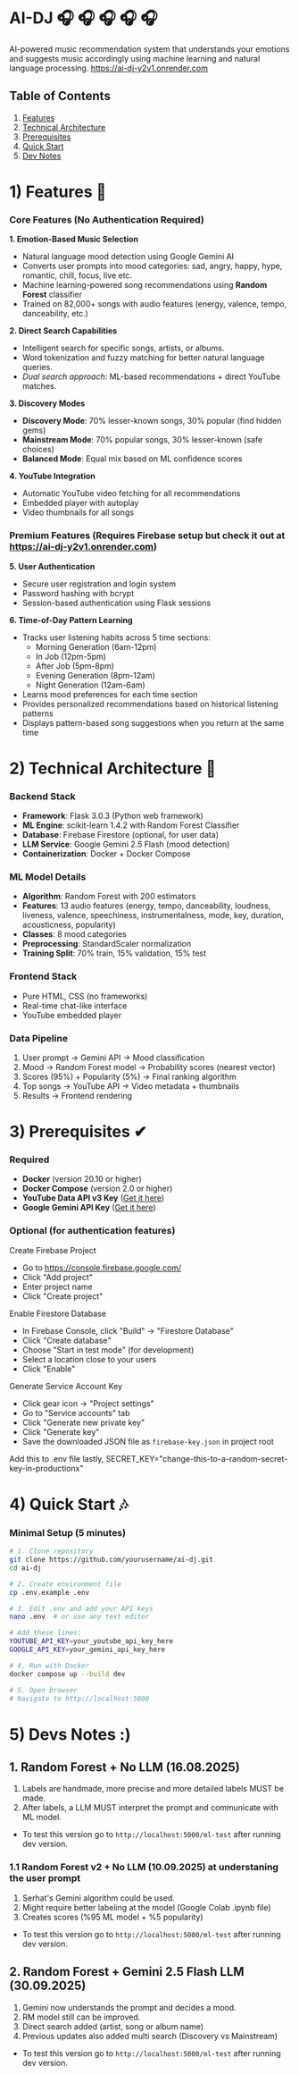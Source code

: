# AI-DJ 🎧 🎧 🎧 🎧 🎧 
AI-powered music recommendation system that understands your emotions and suggests music accordingly using machine learning and natural language processing.
https://ai-dj-y2v1.onrender.com
## Table of Contents
1. [Features](#1-features-)
2. [Technical Architecture](#2-technical-architecture-)
3. [Prerequisites](#3-prerequisites-)
4. [Quick Start](#4-quick-start-)
5. [Dev Notes](#5-devs-notes-)

# 1) Features 🤖

### Core Features (No Authentication Required)

**1. Emotion-Based Music Selection**
- Natural language mood detection using Google Gemini AI
- Converts user prompts into mood categories: sad, angry, happy, hype, romantic, chill, focus, live etc.
- Machine learning-powered song recommendations using **Random Forest** classifier
- Trained on 82,000+ songs with audio features (energy, valence, tempo, danceability, etc.)

**2. Direct Search Capabilities**
- Intelligent search for specific songs, artists, or albums.
- Word tokenization and fuzzy matching for better natural language queries.
- *Dual search approach*: ML-based recommendations + direct YouTube matches.

**3. Discovery Modes**
- **Discovery Mode**: 70% lesser-known songs, 30% popular (find hidden gems)
- **Mainstream Mode**: 70% popular songs, 30% lesser-known (safe choices)
- **Balanced Mode**: Equal mix based on ML confidence scores

**4. YouTube Integration**
- Automatic YouTube video fetching for all recommendations
- Embedded player with autoplay
- Video thumbnails for all songs

### Premium Features (Requires Firebase setup but check it out at https://ai-dj-y2v1.onrender.com)

**5. User Authentication**
- Secure user registration and login system
- Password hashing with bcrypt
- Session-based authentication using Flask sessions

**6. Time-of-Day Pattern Learning**
- Tracks user listening habits across 5 time sections:
  - Morning Generation (6am-12pm)
  - In Job (12pm-5pm)
  - After Job (5pm-8pm)
  - Evening Generation (8pm-12am)
  - Night Generation (12am-6am)
- Learns mood preferences for each time section
- Provides personalized recommendations based on historical listening patterns
- Displays pattern-based song suggestions when you return at the same time

# 2) Technical Architecture 🔧

### Backend Stack
- **Framework**: Flask 3.0.3 (Python web framework)
- **ML Engine**: scikit-learn 1.4.2 with Random Forest Classifier
- **Database**: Firebase Firestore (optional, for user data)
- **LLM Service**: Google Gemini 2.5 Flash (mood detection)
- **Containerization**: Docker + Docker Compose

### ML Model Details
- **Algorithm**: Random Forest with 200 estimators
- **Features**: 13 audio features (energy, tempo, danceability, loudness, liveness, valence, speechiness, instrumentalness, mode, key, duration, acousticness, popularity)
- **Classes**: 8 mood categories
- **Preprocessing**: StandardScaler normalization
- **Training Split**: 70% train, 15% validation, 15% test

### Frontend Stack
- Pure HTML, CSS (no frameworks)
- Real-time chat-like interface
- YouTube embedded player

### Data Pipeline
1. User prompt → Gemini API → Mood classification
2. Mood → Random Forest model → Probability scores (nearest vector)
3. Scores (95%) + Popularity (5%) → Final ranking algorithm
4. Top songs → YouTube API → Video metadata + thumbnails
5. Results → Frontend rendering

# 3) Prerequisites ✔

### Required
- **Docker** (version 20.10 or higher)
- **Docker Compose** (version 2.0 or higher)
- **YouTube Data API v3 Key** ([Get it here](https://console.cloud.google.com/))
- **Google Gemini API Key** ([Get it here](https://aistudio.google.com/app/api-keys))

### Optional (for authentication features)

Create Firebase Project

   - Go to https://console.firebase.google.com/
   - Click "Add project"
   - Enter project name
   - Click "Create project"

Enable Firestore Database

   - In Firebase Console, click "Build" → "Firestore Database"
   - Click "Create database"
   - Choose "Start in test mode" (for development)
   - Select a location close to your users
   - Click "Enable"

Generate Service Account Key

   - Click gear icon → "Project settings"
   - Go to "Service accounts" tab
   - Click "Generate new private key"
   - Click "Generate key"
   - Save the downloaded JSON file as `firebase-key.json` in project root

Add this to .env file lastly, SECRET_KEY="change-this-to-a-random-secret-key-in-productionx"

# 4) Quick Start 🎶

### Minimal Setup (5 minutes)
```bash
# 1. Clone repository
git clone https://github.com/yourusername/ai-dj.git
cd ai-dj

# 2. Create environment file
cp .env.example .env

# 3. Edit .env and add your API keys
nano .env  # or use any text editor

# Add these lines:
YOUTUBE_API_KEY=your_youtube_api_key_here
GOOGLE_API_KEY=your_gemini_api_key_here

# 4. Run with Docker
docker compose up --build dev

# 5. Open browser
# Navigate to http://localhost:5000
```

# 5) Devs Notes :)

## 1. Random Forest + No LLM (16.08.2025)
1. Labels are handmade, more precise and more detailed labels MUST be made.
2. After labels, a LLM MUST interpret the prompt and communicate with ML model.
- To test this version go to `http://localhost:5000/ml-test` after running dev version.

### 1.1 Random Forest v2 + No LLM (10.09.2025) at understaning the user prompt
1. Serhat's Gemini algorithm could be used.
2. Might require better labeling at the model (Google Colab .ipynb file)
3. Creates scores (%95 ML model + %5 popularity)
- To test this version go to `http://localhost:5000/ml-test` after running dev version.

## 2. Random Forest + Gemini 2.5 Flash LLM (30.09.2025)
1. Gemini now understands the prompt and decides a mood.
2. RM model still can be improved.
3. Direct search added (artist, song or album name)
4. Previous updates also added multi search (Discovery vs Mainstream)
- To test this version go to `http://localhost:5000/ml-test` after running dev version.

